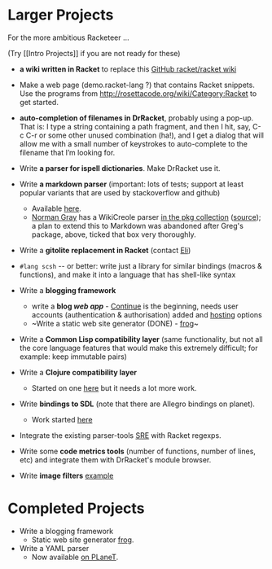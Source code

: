 # Larger Projects

For the more ambitious Racketeer ...

(Try [[Intro Projects]] if you are not ready for these)

* **a wiki written in Racket** to replace this [GitHub racket/racket wiki](https://github.com/racket/racket/wiki)
* Make a web page (demo.racket-lang ?) that contains Racket snippets. Use 
  the programs from http://rosettacode.org/wiki/Category:Racket to get started.
* **auto-completion of filenames in DrRacket**, probably using a pop-up. That is: I type a string containing a path fragment, and then I hit, say, C-c C-r or some other unused combination (ha!), and I get a dialog that will allow me with a small number of keystrokes to auto-complete to the filename that I’m looking for.
* Write **a parser for ispell dictionaries**. Make DrRacket use it.
* Write **a markdown parser** (important: lots of tests; support at least
  popular variants that are used by stackoverflow and github)
  - Available [here](https://github.com/greghendershott/markdown).
  - [Norman Gray](http://nxg.me.uk) has a WikiCreole parser [in the pkg collection](http://pkgs.racket-lang.org/#[squicky]) ([source](https://bitbucket.org/nxg/squicky)); a plan to extend this to Markdown was abandoned after Greg's package, above, ticked that box very thoroughly.

* Write a **gitolite replacement in Racket** (contact [Eli](mailto:eli@barzilay.org))
* `#lang scsh` -- or better: write just a library for similar bindings
  (macros & functions), and make it into a language that has shell-like
  syntax
* Write a **blogging framework**
  - write a **blog _web app_** - [Continue](https://docs.racket-lang.org/continue/index.html) is the beginning, needs user accounts (authentication & authorisation) added and [hosting](https://lexi-lambda.github.io/blog/2015/08/22/deploying-racket-applications-on-heroku/) options
  - ~Write a static web site generator (DONE) - [frog](https://github.com/greghendershott/frog/)~
* Write a **Common Lisp compatibility layer** (same functionality, but not
  all the core language features that would make this extremely
  difficult; for example: keep immutable pairs)
* Write a **Clojure compatibility layer**
  - Started on one [here](https://github.com/takikawa/racket-clojure) but it needs a lot more work.
* Write **bindings to SDL** (note that there are Allegro bindings on planet).
  - Work started [here](http://planet.racket-lang.org/display.ss?package=sdl4racket.plt&owner=pb82)
* Integrate the existing parser-tools [SRE](http://www.ccs.neu.edu/home/shivers/papers/sre.txt) with Racket regexps.
* Write some **code metrics tools** (number of functions, number of lines, etc) and integrate them with DrRacket's module browser.
* Write **image filters** [example](http://reference.wolfram.com/mathematica/guide/ImageFilteringAndNeighborhoodProcessing.html)

# Completed Projects

* Write a blogging framework
  - Static web site generator [frog](https://github.com/greghendershott/frog/).
* Write a YAML parser
  - Now available [on PLaneT](http://planet.racket-lang.org/display.ss?package=yaml.plt&owner=esilkensen).